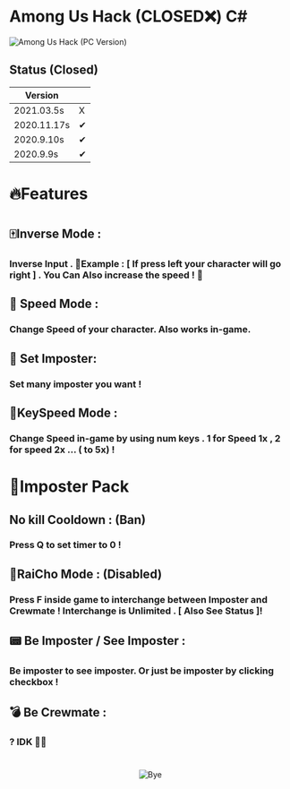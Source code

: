 # Among Us Hack (CLOSED❌) C#
![Among Us Hack (PC Version) ](https://i.ibb.co/Kq1r4Kf/pic.png)


## Status (Closed) 


| Version |  |
| ------ | ------ |
| 2021.03.5s|X |
| 2020.11.17s|✔ |
| 2020.9.10s|✔ |
| 2020.9.9s|✔ |



# 🔥Features 
#  
## ️🀄️Inverse Mode : 
### Inverse Input . 💭️Example : [ If press left your character will go right ] . You Can Also increase the speed ! 🚄

## 🐧 Speed Mode :
### Change Speed of your character. Also works in-game.

## 🐸 Set Imposter:
### Set many imposter you want !

## 🍭KeySpeed Mode :
### Change Speed in-game by using num keys . 1 for Speed 1x , 2 for speed 2x ... ( to 5x) !

#  
#  
# 🎃Imposter Pack
##  
## No kill Cooldown : (Ban)
###  Press Q to set timer to 0 !

##  🔮RaiCho Mode : (Disabled)
### Press F inside game to interchange between Imposter and Crewmate ! Interchange is Unlimited . [ Also See Status ]!

## 📟 Be Imposter / See Imposter :
### Be imposter to see imposter. Or just be imposter by clicking checkbox !

## 💣 Be Crewmate  :
### ? IDK 🤷‍♂️

#  

<center>
  
![Bye](https://media.tenor.com/images/8e889f99288ee40650cad8b6adb3679e/tenor.gif)

</center>
